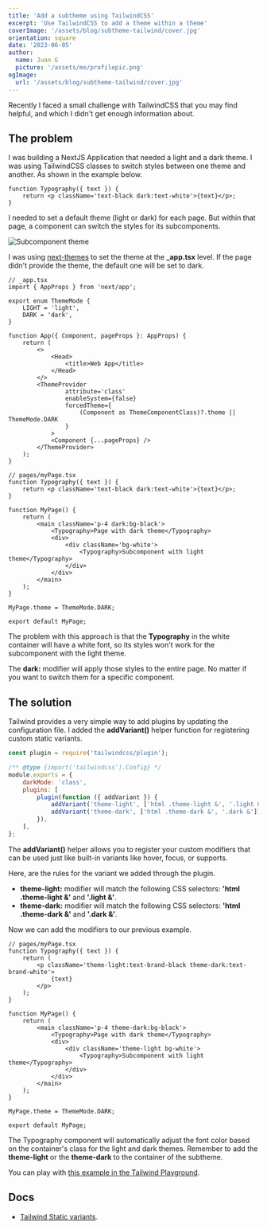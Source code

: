 ```yaml
---
title: 'Add a subtheme using TailwindCSS'
excerpt: 'Use TailwindCSS to add a theme within a theme'
coverImage: '/assets/blog/subtheme-tailwind/cover.jpg'
orientation: square
date: '2023-06-05'
author:
  name: Juan G
  picture: '/assets/me/profilepic.png'
ogImage:
  url: '/assets/blog/subtheme-tailwind/cover.jpg'
---
```


Recently I faced a small challenge with TailwindCSS that you may find helpful, and which I didn't get enough information about.

## The problem

I was building a NextJS Application that needed a light and a dark theme. I was using TailwindCSS classes to switch styles between one theme and another. As shown in the example below.

```tsx
function Typography({ text }) {
	return <p className='text-black dark:text-white'>{text}</p>;
}
```

I needed to set a default theme (light or dark) for each page. But within that page, a component can switch the styles for its subcomponents.

![Subcomponent theme](/assets/blog/subtheme-tailwind/subcomponent-theme.jpg)

I was using [next-themes](https://www.npmjs.com/package/next-themes) to set the theme at the **\_app.tsx** level. If the page didn't provide the theme, the default one will be set to dark.

```tsx
// _app.tsx
import { AppProps } from 'next/app';

export enum ThemeMode {
	LIGHT = 'light',
	DARK = 'dark',
}

function App({ Component, pageProps }: AppProps) {
	return (
		<>
			<Head>
				<title>Web App</title>
			</Head>
		</>
		<ThemeProvider
				attribute='class'
				enableSystem={false}
				forcedTheme={
					(Component as ThemeComponentClass)?.theme || ThemeMode.DARK
				}
			>
			<Component {...pageProps} />
		</ThemeProvider>
	);
}
```

```tsx
// pages/myPage.tsx
function Typography({ text }) {
	return <p className='text-black dark:text-white'>{text}</p>;
}

function MyPage() {
	return (
		<main className='p-4 dark:bg-black'>
			<Typography>Page with dark theme</Typography>
			<div>
				<div className='bg-white'>
					<Typography>Subcomponent with light theme</Typography>
				</div>
			</div>
		</main>
	);
}

MyPage.theme = ThemeMode.DARK;

export default MyPage;
```

The problem with this approach is that the **Typography** in the white container will have a white font, so its styles won't work for the subcomponent with the light theme.

The **dark:** modifier will apply those styles to the entire page. No matter if you want to switch them for a specific component.

## The solution

Tailwind provides a very simple way to add plugins by updating the configuration file.
I added the **addVariant()** helper function for registering custom static variants.

```js
const plugin = require('tailwindcss/plugin');

/** @type {import('tailwindcss').Config} */
module.exports = {
	darkMode: 'class',
	plugins: [
		plugin(function ({ addVariant }) {
			addVariant('theme-light', ['html .theme-light &', '.light &']);
			addVariant('theme-dark', ['html .theme-dark &', '.dark &']);
		}),
	],
};
```

The **addVariant()** helper allows you to register your custom modifiers that can be used just like built-in variants like hover, focus, or supports.

Here, are the rules for the variant we added through the plugin.

- **theme-light:** modifier will match the following CSS selectors: **'html .theme-light &'** and **'.light &'**.
- **theme-dark:** modifier will match the following CSS selectors: **'html .theme-dark &'** and **'.dark &'**.

Now we can add the modifiers to our previous example.

```tsx
// pages/myPage.tsx
function Typography({ text }) {
	return (
		<p className='theme-light:text-brand-black theme-dark:text-brand-white'>
			{text}
		</p>
	);
}

function MyPage() {
	return (
		<main className='p-4 theme-dark:bg-black'>
			<Typography>Page with dark theme</Typography>
			<div>
				<div className='theme-light bg-white'>
					<Typography>Subcomponent with light theme</Typography>
				</div>
			</div>
		</main>
	);
}

MyPage.theme = ThemeMode.DARK;

export default MyPage;
```

The Typography component will automatically adjust the font color based on the container's class for the light and dark themes.
Remember to add the **theme-light** or the **theme-dark** to the container of the subtheme.

You can play with [this example in the Tailwind Playground](https://play.tailwindcss.com/e1EeSyIcwK).

## Docs

- [Tailwind Static variants](https://tailwindcss.com/docs/plugins#static-variants).
